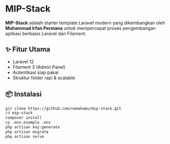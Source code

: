 # MIP-Stack

**MIP-Stack** adalah starter template Laravel modern yang dikembangkan oleh **Muhammad Irfan Permana** untuk mempercepat proses pengembangan aplikasi berbasis Laravel dan Filament.

## ✨ Fitur Utama

-   Laravel 12
-   Filament 3 (Admin Panel)
-   Autentikasi siap pakai
-   Struktur folder rapi & scalable

## 📦 Instalasi

```bash
git clone https://github.com/namakamu/mip-stack.git
cd mip-stack
composer install
cp .env.example .env
php artisan key:generate
php artisan migrate
php artisan serve
```
